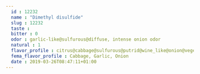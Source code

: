 ```yaml
---
  id : 12232
  name : "Dimethyl disulfide"
  slug : 12232
  taste : 
  bitter : 0
  odor : garlic-like@sulfurous@diffuse, intense onion odor
  natural : 1
  flavor_profile : citrus@cabbage@sulfurous@putrid@wine_like@onion@vegetable@fatty@floral@earthy@woody@fruity@herbaceous@nutty@meaty@spicy@green
  fema_flavor_profile : Cabbage, Garlic, Onion
  date : 2019-03-26T08:47:11+01:00
---
```



